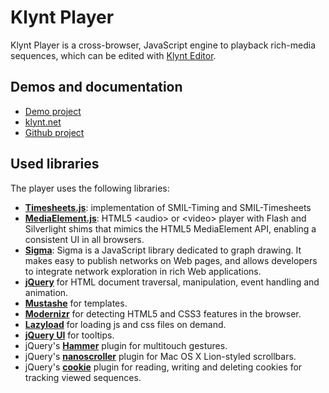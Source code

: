 # Klynt Player

Klynt Player is a cross-browser, JavaScript engine to playback rich-media sequences, which can be edited with [Klynt Editor](http://www.klynt.net/).

## Demos and documentation

* [Demo project](http://www.klynt.net/demo/)
* [klynt.net](http://www.klynt.net)
* [Github project](http://www.github.com/Klynt/Klynt-Player)

## Used libraries

The player uses the following libraries:

* [**Timesheets.js**](https://github.com/timesheets/timesheets.js): implementation of SMIL-Timing and SMIL-Timesheets
* [**MediaElement.js**](http://mediaelementjs.com/): HTML5 \<audio\> or \<video\> player with Flash and Silverlight shims that mimics the HTML5 MediaElement API, enabling a consistent UI in all browsers.
* [**Sigma**](http://sigmajs.org): Sigma is a JavaScript library dedicated to graph drawing. It makes easy to publish networks on Web pages, and allows developers to integrate network exploration in rich Web applications.
* [**jQuery**](http://jquery.com) for HTML document traversal, manipulation, event handling and animation.
* [**Mustashe**](http://mustache.github.io) for templates.
* [**Modernizr**](http://modernizr.com) for detecting HTML5 and CSS3 features in the browser.
* [**Lazyload**](http://www.appelsiini.net/projects/lazyload) for loading js and css files on demand.
* [**jQuery UI**](https://jqueryui.com) for tooltips.
* jQuery's [**Hammer**](http://eightmedia.github.com/hammer.js) plugin for multitouch gestures.
* jQuery's [**nanoscroller**](http://jamesflorentino.github.io/nanoScrollerJS/) plugin for Mac OS X Lion-styled scrollbars.
* jQuery's [**cookie**](https://github.com/carhartl/jquery-cookie) plugin for reading, writing and deleting cookies for tracking viewed sequences.